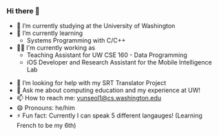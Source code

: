 ### Hi there 👋

<!-- **LucasL53/LucasL53** is a ✨ _special_ ✨ repository because its `README.md` (this file) appears on your GitHub profile.

Here are some ideas to get you started:
 -->
- 🔭 I’m currently studying at the University of Washington
- 🌱 I’m currently learning
  * Systems Programming with C/C++
- 🧑‍🏫 I'm currently working as
  * Teaching Assistant for UW CSE 160 - Data Programming
  * iOS Developer and Research Assistant for the Mobile Intelligence Lab
<!-- - 👯 I’m looking to collaborate on ... -->
- 🤔 I’m looking for help with my SRT Translator Project
- 💬 Ask me about computing education and my experience at UW!
- 📫 How to reach me: yunseol1@cs.washington.edu
- 😄 Pronouns: he/him
- ⚡ Fun fact: Currently I can speak 5 different langauges! (Learning French to be my 6th)

